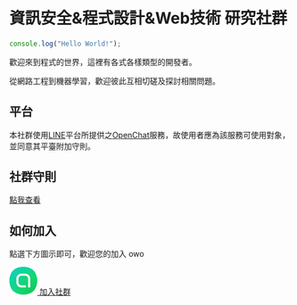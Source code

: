 # 資訊安全&程式設計&Web技術 研究社群

```js
console.log("Hello World!");
```

歡迎來到程式的世界，這裡有各式各樣類型的開發者。

從網路工程到機器學習，歡迎彼此互相切磋及探討相關問題。

## 平台

本社群使用[LINE](https://line.me)平台所提供之[OpenChat](http://official-blog.line.me/tw/archives/cat_1290703.html)服務，故使用者應為該服務可使用對象，並同意其平臺附加守則。

## 社群守則

[點我查看](RULES.md)

## 如何加入

點選下方圖示即可，歡迎您的加入 owo

[![openchat](../../openchat.png) 加入社群](https://line.me/ti/g2/lPx3ICiyRmK_igae77rMpw)
